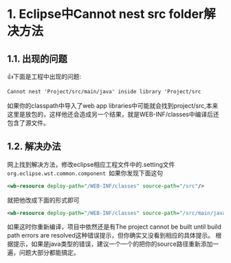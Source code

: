 # 1. Eclipse中Cannot nest src folder解决方法
## 1.1. 出现的问题
:+1:下面是工程中出现的问题:  
```md
Cannot nest 'Project/src/main/java' inside library 'Project/src 
```
如果你的classpath中导入了web app libraries中可能就会找到project/src,本来这里是放包的，这样他还会造成另一个结果，就是WEB-INF/classes中编译后还包含了源文件。  
## 1.2. 解决办法
网上找到解决方法，修改eclipse相应工程文件中的.setting文件`org.eclipse.wst.common.component `如果你发现下面这句
```xml
<wb-resource deploy-path="/WEB-INF/classes" source-path="/src"/> 
```
就把他改成下面的形式即可
```xml
<wb-resource deploy-path="/WEB-INF/classes" source-path="/src/main/java"/>
```
  如果这时你重新编译，项目中依然还是有The project cannot be built until build path errors are resolved这种错误提示，但你确实又没看到相应的具体提示。
根据提示，如果是java类型的错误，建议一个一个的把你的source路径重新添加一遍，问题大部分都能搞定。

